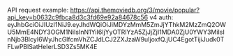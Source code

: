 

API request example:
https://api.themoviedb.org/3/movie/popular?api_key=b0632c9fbca8d3c3fd69e92a84678c56
v4 auth:
eyJhbGciOiJIUzI1NiJ9.eyJhdWQiOiJiMDYzMmM5ZmJjYThkM2MzZmQ2OWU5MmE4NDY3OGM1NiIsInN1YiI6IjYyOTRlYzA5ZjJjZjI1MDA0ZjU0YWY3MiIsInNjb3BlcyI6WyJhcGlfcmVhZCJdLCJ2ZXJzaW9uIjoxfQ.jUC4EgotTijiJudk0TFLwPBlSatHeIerLSD3Zs5MK4E
